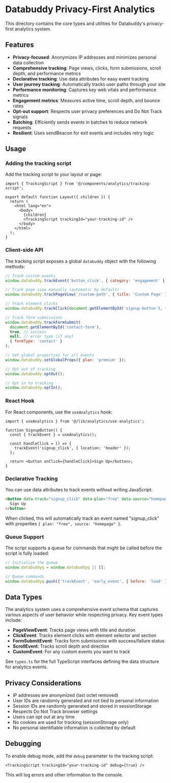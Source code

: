 # Databuddy Privacy-First Analytics

This directory contains the core types and utilities for Databuddy's privacy-first analytics system.

## Features

- **Privacy-focused**: Anonymizes IP addresses and minimizes personal data collection
- **Comprehensive tracking**: Page views, clicks, form submissions, scroll depth, and performance metrics
- **Declarative tracking**: Use data attributes for easy event tracking
- **User journey tracking**: Automatically tracks user paths through your site
- **Performance monitoring**: Captures key web vitals and performance metrics
- **Engagement metrics**: Measures active time, scroll depth, and bounce rates
- **Opt-out support**: Respects user privacy preferences and Do Not Track signals
- **Batching**: Efficiently sends events in batches to reduce network requests
- **Resilient**: Uses sendBeacon for exit events and includes retry logic

## Usage

### Adding the tracking script

Add the tracking script to your layout or page:

```tsx
import { TrackingScript } from '@/components/analytics/tracking-script';

export default function Layout({ children }) {
  return (
    <html lang="en">
      <body>
        {children}
        <TrackingScript trackingId="your-tracking-id" />
      </body>
    </html>
  );
}
```

### Client-side API

The tracking script exposes a global `databuddy` object with the following methods:

```js
// Track custom events
window.databuddy.trackEvent('button_click', { category: 'engagement' });

// Track page view manually (automatic by default)
window.databuddy.trackPageView('/custom-path', { title: 'Custom Page' });

// Track element clicks
window.databuddy.trackClick(document.getElementById('signup-button'), { category: 'conversion' });

// Track form submissions
window.databuddy.trackFormSubmit(
  document.getElementById('contact-form'), 
  true, // success
  null, // error type (if any)
  { formType: 'contact' }
);

// Set global properties for all events
window.databuddy.setGlobalProps({ plan: 'premium' });

// Opt out of tracking
window.databuddy.optOut();

// Opt in to tracking
window.databuddy.optIn();
```

### React Hook

For React components, use the `useAnalytics` hook:

```tsx
import { useAnalytics } from '@/lib/analytics/use-analytics';

function SignupButton() {
  const { trackEvent } = useAnalytics();
  
  const handleClick = () => {
    trackEvent('signup_click', { location: 'header' });
  };
  
  return <button onClick={handleClick}>Sign Up</button>;
}
```

### Declarative Tracking

You can use data attributes to track events without writing JavaScript:

```html
<button data-track="signup_click" data-plan="free" data-source="homepage">
  Sign Up
</button>
```

When clicked, this will automatically track an event named "signup_click" with properties `{ plan: "free", source: "homepage" }`.

### Queue Support

The script supports a queue for commands that might be called before the script is fully loaded:

```js
// Initialize the queue
window.databuddyq = window.databuddyq || [];

// Queue commands
window.databuddyq.push(['trackEvent', 'early_event', { before: 'load' }]);
```

## Data Types

The analytics system uses a comprehensive event schema that captures various aspects of user behavior while respecting privacy. Key event types include:

- **PageViewEvent**: Tracks page views with title and duration
- **ClickEvent**: Tracks element clicks with element selector and section
- **FormSubmitEvent**: Tracks form submissions with success/failure status
- **ScrollEvent**: Tracks scroll depth and direction
- **CustomEvent**: For any custom events you want to track

See `types.ts` for the full TypeScript interfaces defining the data structure for analytics events.

## Privacy Considerations

- IP addresses are anonymized (last octet removed)
- User IDs are randomly generated and not tied to personal information
- Session IDs are randomly generated and stored in sessionStorage
- Respects Do Not Track browser settings
- Users can opt out at any time
- No cookies are used for tracking (sessionStorage only)
- No personal identifiable information is collected by default

## Debugging

To enable debug mode, add the `debug` parameter to the tracking script:

```tsx
<TrackingScript trackingId="your-tracking-id" debug={true} />
```

This will log errors and other information to the console. 